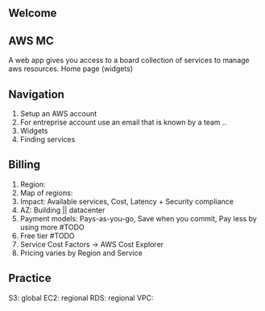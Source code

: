 ## Welcome

## AWS MC
A web app gives you access to a board collection of services to manage aws resources.
Home page (widgets)

## Navigation
1. Setup an AWS account
2. For entreprise account use an email that is known by a team ..
3. Widgets
4. Finding services

## Billing
1. Region:
2. Map of regions:
3. Impact: Available services, Cost, Latency + Security compliance
4. AZ: Building || datacenter
5. Payment models: Pays-as-you-go, Save when you commit, Pay less by using more #TODO
6. Free tier #TODO
7. Service Cost Factors -> AWS Cost Explorer
8. Pricing varies  by Region and Service

## Practice
S3: global
EC2: regional
RDS: regional
VPC: 